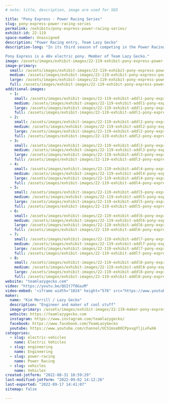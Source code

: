 ```yaml
---
# note: title, description, image are used for SEO

title: "Pony Express - Power Racing Series"
slug: pony-express-power-racing-series
permalink: /exhibits/pony-express-power-racing-series/
exhibit-id: 22-119
space-number: Unassigned
description: "Power Racing entry, Team Lazy Gecko"
description-long: "In its third season of competing in the Power Racing Series, 2021 Season Champion Dr. Quinn is back as the Pony Express. 

Pony Express is a 48v electric pony. Member of Team Lazy Gecko."
image: /assets/images/exhibit-images/22-119-exhibit-pony-express-power-racing-series-51629850933-24633b5c3c-o-large.jpg
image-primary: 
  small: /assets/images/exhibit-images/22-119-exhibit-pony-express-power-racing-series-51629850933-24633b5c3c-o-small.jpg
  medium: /assets/images/exhibit-images/22-119-exhibit-pony-express-power-racing-series-51629850933-24633b5c3c-o-medium.jpg
  large: /assets/images/exhibit-images/22-119-exhibit-pony-express-power-racing-series-51629850933-24633b5c3c-o-large.jpg
  full: /assets/images/exhibit-images/22-119-exhibit-pony-express-power-racing-series-51629850933-24633b5c3c-o-full.jpg
additional-images: 
  - 1:
    small: /assets/images/exhibit-images/22-119-exhibit-addl1-pony-express-power-racing-series-2019-12-04-19-58-40-small.jpg
    medium: /assets/images/exhibit-images/22-119-exhibit-addl1-pony-express-power-racing-series-2019-12-04-19-58-40-medium.jpg
    large: /assets/images/exhibit-images/22-119-exhibit-addl1-pony-express-power-racing-series-2019-12-04-19-58-40-large.jpg
    full: /assets/images/exhibit-images/22-119-exhibit-addl1-pony-express-power-racing-series-2019-12-04-19-58-40-full.jpg
  - 2:
    small: /assets/images/exhibit-images/22-119-exhibit-addl2-pony-express-power-racing-series-51628835892-87d6927086-o-small.jpg
    medium: /assets/images/exhibit-images/22-119-exhibit-addl2-pony-express-power-racing-series-51628835892-87d6927086-o-medium.jpg
    large: /assets/images/exhibit-images/22-119-exhibit-addl2-pony-express-power-racing-series-51628835892-87d6927086-o-large.jpg
    full: /assets/images/exhibit-images/22-119-exhibit-addl2-pony-express-power-racing-series-51628835892-87d6927086-o-full.jpg
  - 3:
    small: /assets/images/exhibit-images/22-119-exhibit-addl3-pony-express-power-racing-series-51629889026-44eb9b0f3e-o-small.jpg
    medium: /assets/images/exhibit-images/22-119-exhibit-addl3-pony-express-power-racing-series-51629889026-44eb9b0f3e-o-medium.jpg
    large: /assets/images/exhibit-images/22-119-exhibit-addl3-pony-express-power-racing-series-51629889026-44eb9b0f3e-o-large.jpg
    full: /assets/images/exhibit-images/22-119-exhibit-addl3-pony-express-power-racing-series-51629889026-44eb9b0f3e-o-full.jpg
  - 4:
    small: /assets/images/exhibit-images/22-119-exhibit-addl4-pony-express-power-racing-series-51630512134-4ce5d4af2f-o-small.jpg
    medium: /assets/images/exhibit-images/22-119-exhibit-addl4-pony-express-power-racing-series-51630512134-4ce5d4af2f-o-medium.jpg
    large: /assets/images/exhibit-images/22-119-exhibit-addl4-pony-express-power-racing-series-51630512134-4ce5d4af2f-o-large.jpg
    full: /assets/images/exhibit-images/22-119-exhibit-addl4-pony-express-power-racing-series-51630512134-4ce5d4af2f-o-full.jpg
  - 5:
    small: /assets/images/exhibit-images/22-119-exhibit-addl5-pony-express-power-racing-series-51630526644-f05c92bc2c-o-small.jpg
    medium: /assets/images/exhibit-images/22-119-exhibit-addl5-pony-express-power-racing-series-51630526644-f05c92bc2c-o-medium.jpg
    large: /assets/images/exhibit-images/22-119-exhibit-addl5-pony-express-power-racing-series-51630526644-f05c92bc2c-o-large.jpg
    full: /assets/images/exhibit-images/22-119-exhibit-addl5-pony-express-power-racing-series-51630526644-f05c92bc2c-o-full.jpg
  - 6:
    small: /assets/images/exhibit-images/22-119-exhibit-addl6-pony-express-power-racing-series-img-20210925-212618-978-small.jpg
    medium: /assets/images/exhibit-images/22-119-exhibit-addl6-pony-express-power-racing-series-img-20210925-212618-978-medium.jpg
    large: /assets/images/exhibit-images/22-119-exhibit-addl6-pony-express-power-racing-series-img-20210925-212618-978-large.jpg
    full: /assets/images/exhibit-images/22-119-exhibit-addl6-pony-express-power-racing-series-img-20210925-212618-978-full.jpg
  - 7:
    small: /assets/images/exhibit-images/22-119-exhibit-addl7-pony-express-power-racing-series-maker-faire-orlando-2019-power-racing-roberto-gonzalez-49087259433-o-1-small.jpg
    medium: /assets/images/exhibit-images/22-119-exhibit-addl7-pony-express-power-racing-series-maker-faire-orlando-2019-power-racing-roberto-gonzalez-49087259433-o-1-medium.jpg
    large: /assets/images/exhibit-images/22-119-exhibit-addl7-pony-express-power-racing-series-maker-faire-orlando-2019-power-racing-roberto-gonzalez-49087259433-o-1-large.jpg
    full: /assets/images/exhibit-images/22-119-exhibit-addl7-pony-express-power-racing-series-maker-faire-orlando-2019-power-racing-roberto-gonzalez-49087259433-o-1-full.jpg
  - 8:
    small: /assets/images/exhibit-images/22-119-exhibit-addl8-pony-express-power-racing-series-maker-faire-orlando-2019-power-racing-roberto-gonzalez-49087259433-o-small.jpg
    medium: /assets/images/exhibit-images/22-119-exhibit-addl8-pony-express-power-racing-series-maker-faire-orlando-2019-power-racing-roberto-gonzalez-49087259433-o-medium.jpg
    large: /assets/images/exhibit-images/22-119-exhibit-addl8-pony-express-power-racing-series-maker-faire-orlando-2019-power-racing-roberto-gonzalez-49087259433-o-large.jpg
    full: /assets/images/exhibit-images/22-119-exhibit-addl8-pony-express-power-racing-series-maker-faire-orlando-2019-power-racing-roberto-gonzalez-49087259433-o-full.jpg
website: "teamlazygecko.com"
video: "https://youtu.be/QGIt7f8GazM"
video-embed: '<iframe width="1024" height="576" src="https://www.youtube.com/embed/QGIt7f8GazM?feature=oembed" frameborder="0" allow="accelerometer; autoplay; clipboard-write; encrypted-media; gyroscope; picture-in-picture" allowfullscreen title="Orlando Maker Faire 2021"></iframe>'
maker: 
  name: "Kim Merrill / Lazy Gecko"
  description: "Engineer and maker of cool stuff"
  image-primary: /assets/images/exhibit-images/22-119-maker-pony-express-power-racing-series-2019-07-28-12-41-01-2-medium.jpg
  website: https://teamlazygecko.com
  instagram: https://www.instagram.com/teamlazygecko/
  facebook: https://www.facebook.com/TeamLazyGecko
  youtube: https://www.youtube.com/channel/UCS1mseDOCPpxxgYljLxFwXA
categories: 
  - slug: electric-vehicles
    name: Electric Vehicles
  - slug: engineering
    name: Engineering
  - slug: power-racing
    name: Power Racing
  - slug: vehicles
    name: Vehicles
created-jotform: "2022-08-31 18:59:29"
last-modified-jotform: "2022-09-02 14:12:26"
last-exported: "2022-09-17 14:41:07"
sitemap: false

---
```

